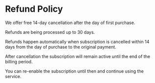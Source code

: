 # Refund Policy

We offer free 14-day cancellation after the day of first purchase.

Refunds are being processed up to 30 days.

Refunds happen automatically when subscription is cancelled within 14 days from the day of purchase to the original payment.

After cancellation the subscription will remain active until the end of the billing period.

You can re-enable the subscription until then and continue using the service.
